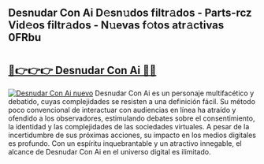 ## Desnudar Con Ai D𝚎sn𝚞dos filtr𝚊dos - Parts-rcz Vid𝚎os filtr𝚊dos - N𝚞evas f𝚘tos atr𝚊ctivas 0FRbu

# <h2><a href="http://mb6mu5l.tromn.icu/?c=Desnudar+Con+Ai">🔗👉👉👉 Desnudar Con Ai 🔗🔗</a></h2>

[![Desnudar Con Ai nuevo](https://i.imgur.com/pEAQMta.gif)](http://mb6mu5l.tromn.icu/?c=Desnudar+Con+Ai)
Desnudar Con Ai es un personaje multifacético y debatido, cuyas complejidades se resisten a una definición fácil.  Su método poco convencional de interactuar con audiencias en línea ha atraído y ofendido a los observadores, estimulando debates sobre el consentimiento, la identidad y las complejidades de las sociedades virtuales. A pesar de la incertidumbre de sus próximas acciones, su impacto en los medios digitales es profundo. Con un espíritu inquebrantable y un atractivo innegable, el alcance de Desnudar Con Ai en el universo digital es ilimitado.
